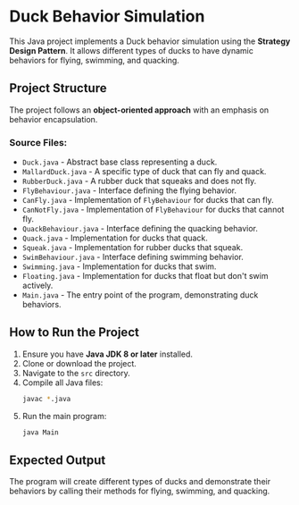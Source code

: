 # Duck Behavior Simulation

This Java project implements a Duck behavior simulation using the **Strategy Design Pattern**. It allows different types of ducks to have dynamic behaviors for flying, swimming, and quacking.

## Project Structure

The project follows an **object-oriented approach** with an emphasis on behavior encapsulation.

### Source Files:
- `Duck.java` - Abstract base class representing a duck.
- `MallardDuck.java` - A specific type of duck that can fly and quack.
- `RubberDuck.java` - A rubber duck that squeaks and does not fly.
- `FlyBehaviour.java` - Interface defining the flying behavior.
- `CanFly.java` - Implementation of `FlyBehaviour` for ducks that can fly.
- `CanNotFly.java` - Implementation of `FlyBehaviour` for ducks that cannot fly.
- `QuackBehaviour.java` - Interface defining the quacking behavior.
- `Quack.java` - Implementation for ducks that quack.
- `Squeak.java` - Implementation for rubber ducks that squeak.
- `SwimBehaviour.java` - Interface defining swimming behavior.
- `Swimming.java` - Implementation for ducks that swim.
- `Floating.java` - Implementation for ducks that float but don't swim actively.
- `Main.java` - The entry point of the program, demonstrating duck behaviors.

## How to Run the Project

1. Ensure you have **Java JDK 8 or later** installed.
2. Clone or download the project.
3. Navigate to the `src` directory.
4. Compile all Java files:
   ```sh
   javac *.java
   ```
5. Run the main program:
   ```sh
   java Main
   ```

## Expected Output
The program will create different types of ducks and demonstrate their behaviors by calling their methods for flying, swimming, and quacking.




